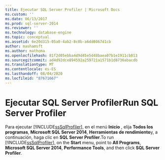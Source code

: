```yaml
---
title: Ejecutar SQL Server Profiler | Microsoft Docs
ms.custom: ''
ms.date: 06/13/2017
ms.prod: sql-server-2014
ms.reviewer: ''
ms.technology: database-engine
ms.topic: conceptual
ms.assetid: 6e20d315-05a0-4ab2-8c0b-a6dd8067d1cb
author: mashamsft
ms.author: mathoma
ms.openlocfilehash: 81f2d05ebba4d9d45e5d48baea07b1e1911cb813
ms.sourcegitcommit: ad4d92dce894592a259721a1571b1d8736abacdb
ms.translationtype: MT
ms.contentlocale: es-ES
ms.lasthandoff: 08/04/2020
ms.locfileid: "87671667"
---
```

# <a name="run-sql-server-profiler"></a><span data-ttu-id="5e36e-102">Ejecutar SQL Server Profiler</span><span class="sxs-lookup"><span data-stu-id="5e36e-102">Run SQL Server Profiler</span></span>
  <span data-ttu-id="5e36e-103">Para ejecutar [!INCLUDE[ssSqlProfiler](../includes/sssqlprofiler-md.md)], en el menú **Inicio** , elija **Todos los programas**, **Microsoft SQL Server 2014**, **Herramientas de rendimiento**y, a continuación, haga clic en **SQL Server Profiler**.</span><span class="sxs-lookup"><span data-stu-id="5e36e-103">To run [!INCLUDE[ssSqlProfiler](../includes/sssqlprofiler-md.md)], on the **Start** menu, point to **All Programs**, **Microsoft SQL Server 2014**, **Performance Tools**, and then click **SQL Server Profiler**.</span></span>  
  
  
